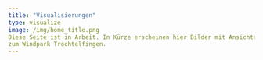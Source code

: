 ```yaml
---
title: "Visualisierungen"
type: visualize
image: /img/home_title.png
Diese Seite ist in Arbeit. In Kürze erscheinen hier Bilder mit Ansichten
zum Windpark Trochtelfingen.
---
```


